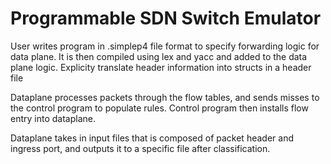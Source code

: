 # Programmable SDN Switch Emulator

User writes program in .simplep4 file format to specify forwarding logic for data plane. It is then compiled using lex and yacc and added to the data plane logic. Explicity translate header information into structs in a header file

Dataplane processes packets through the flow tables, and sends misses to the control program to populate rules. Control program then installs flow entry into dataplane. 

Dataplane takes in input files that is composed of packet header and ingress port, and outputs it to a specific file after classification. 


